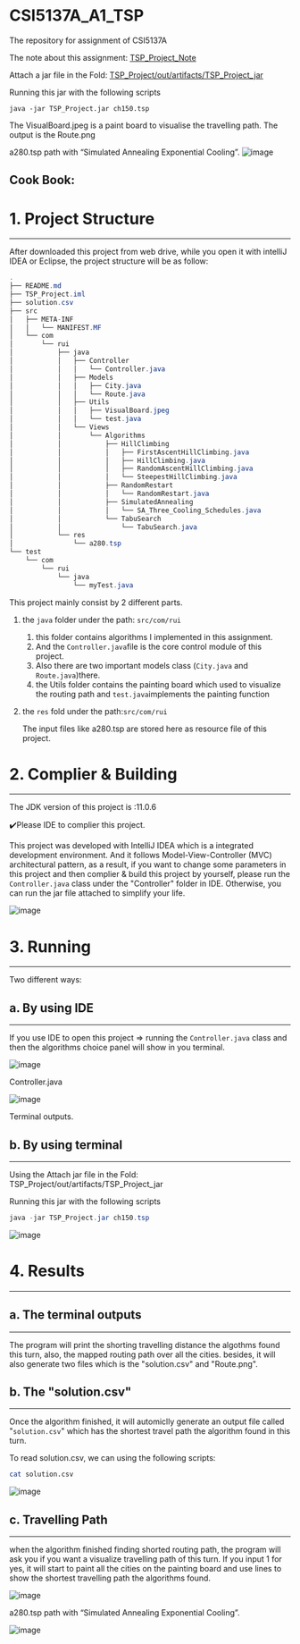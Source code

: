 # CSI5137A_A1_TSP

The repository for assignment of CSI5137A

The note about this assignment: [TSP_Project_Note](https://www.notion.so/ruitsai/TSP-Project-9fa0a1551dbf414b82c09980bd8367a9)

Attach a jar file in the Fold: [TSP_Project/out/artifacts/TSP_Project_jar](https://github.com/ruizi/CSI5137A_A1_TSP/tree/master/out/artifacts/TSP_Project_jar)

Running this jar with the following scripts
```shell script
java -jar TSP_Project.jar ch150.tsp
```

The VisualBoard.jpeg is a paint board to visualise the travelling path.
The output is the Route.png

a280.tsp path with “Simulated Annealing Exponential Cooling”.
![image](https://www.notion.so/image/https%3A%2F%2Fs3-us-west-2.amazonaws.com%2Fsecure.notion-static.com%2F0205693a-bc31-41e5-817b-637b45a8d905%2F2020-10-19_17.47.47.png?table=block&id=0a95b293-9663-47e6-a921-7b9e5b7687da&width=1510&userId=&cache=v2)

Cook Book:
---

# 1. Project Structure

---

After downloaded this project from web drive, while you open it with intelliJ IDEA or Eclipse, the project structure will be as follow:

```java
.
├── README.md
├── TSP_Project.iml
├── solution.csv
├── src
│   ├── META-INF
│   │   └── MANIFEST.MF
│   └── com
│       └── rui
│           ├── java
│           │   ├── Controller
│           │   │   └── Controller.java
│           │   ├── Models
│           │   │   ├── City.java
│           │   │   └── Route.java
│           │   ├── Utils
│           │   │   ├── VisualBoard.jpeg
│           │   │   └── test.java
│           │   └── Views
│           │       └── Algorithms
│           │           ├── HillClimbing
│           │           │   ├── FirstAscentHillClimbing.java
│           │           │   ├── HillClimbing.java
│           │           │   ├── RandomAscentHillClimbing.java
│           │           │   └── SteepestHillClimbing.java
│           │           ├── RandomRestart
│           │           │   └── RandomRestart.java
│           │           ├── SimulatedAnnealing
│           │           │   └── SA_Three_Cooling_Schedules.java
│           │           └── TabuSearch
│           │               └── TabuSearch.java
│           └── res
│               └── a280.tsp
└── test
    └── com
        └── rui
            └── java
                └── myTest.java
```

This project mainly consist by 2 different parts.

1. the `java` folder under the path: `src/com/rui` 
    1. this folder contains algorithms I implemented in this assignment.
    2. And the `Controller.java`file is the core control module of this project.
    3. Also there are two important models class (`City.java` and `Route.java`)there.
    4. the Utils folder contains the painting board which used to visualize the routing path and `test.java`implements the painting function 
2. the  `res` fold under the path:`src/com/rui` 

    The input files like a280.tsp are stored here as resource file of this project.
    
# 2. Complier & Building

---

The JDK version of this project is :11.0.6

✔️Please IDE to complier this project.

This project was developed with IntelliJ IDEA which is a integrated development environment. And it follows Model-View-Controller (MVC) architectural pattern, as a result, if you want to change some parameters in this project and then complier & build this project by yourself, please run the `Controller.java`  class under the "Controller" folder in IDE. Otherwise, you can run the jar file attached to simplify your life.

![image](https://www.notion.so/image/https%3A%2F%2Fs3-us-west-2.amazonaws.com%2Fsecure.notion-static.com%2F85a6cd4f-dc5d-4507-ab19-717d45caa7e0%2F2020-10-18_20.44.57.png?table=block&id=d864c706-1429-46ea-afab-18df1aaa4c6e&width=1250&userId=&cache=v2)

# 3. Running

---

Two different ways: 

## a. By using IDE

---

If you use IDE to open this project ⇒ running the `Controller.java` class and then the algorithms choice panel will show in you terminal.

![image](https://www.notion.so/image/https%3A%2F%2Fs3-us-west-2.amazonaws.com%2Fsecure.notion-static.com%2Fa18108cc-4556-4c48-a66e-abce881704f8%2F2020-10-18_20.52.13.png?table=block&id=d7d4e6f8-996b-49b5-b9cb-3c52a3396ab1&width=1250&userId=&cache=v2)

Controller.java

![image](https://www.notion.so/image/https%3A%2F%2Fs3-us-west-2.amazonaws.com%2Fsecure.notion-static.com%2F5c0ecd94-d401-4c7c-9761-b248271a1ce5%2F2020-10-18_20.49.49.png?table=block&id=6801a2e6-1872-4d2c-9be5-5780ce75b736&width=1250&userId=&cache=v2)

Terminal outputs.

## b. By using terminal

---

Using the Attach jar file in the Fold: TSP_Project/out/artifacts/TSP_Project_jar

Running this jar with the following scripts

```java
java -jar TSP_Project.jar ch150.tsp
```

![image](https://www.notion.so/image/https%3A%2F%2Fs3-us-west-2.amazonaws.com%2Fsecure.notion-static.com%2Fbb2ac7b4-59b2-4a50-a79e-0967d6520dbf%2F2020-10-18_20.58.58.png?table=block&id=feedf67a-2995-480d-a2aa-6cffc5f6e5bc&width=1250&userId=&cache=v2)

# 4. Results

---

## a. The terminal outputs

---

The program will print the shorting travelling distance the algothms found this turn, also, the mapped routing path over all the cities. besides, it will also generate two files which is the "solution.csv" and "Route.png". 

## b. The "solution.csv"

---

Once the algorithm finished, it will automiclly generate an output file called "`solution.csv`" which has the shortest travel path the algorithm found in this turn. 

To read solution.csv, we can using the following scripts:

```bash
cat solution.csv
```

![image](https://www.notion.so/image/https%3A%2F%2Fs3-us-west-2.amazonaws.com%2Fsecure.notion-static.com%2Fa18108cc-4556-4c48-a66e-abce881704f8%2F2020-10-18_20.52.13.png?table=block&id=d7d4e6f8-996b-49b5-b9cb-3c52a3396ab1&width=1250&userId=&cache=v2)

## c. Travelling Path

---

when the algorithm finished finding shorted routing path, the program will ask you if you want a visualize travelling path of this turn. If you input 1 for yes, it will start to paint all the cities on the painting board and use lines to show the shortest travelling path the algorithms found.

![image](https://www.notion.so/image/https%3A%2F%2Fs3-us-west-2.amazonaws.com%2Fsecure.notion-static.com%2F6fae6c46-6c1a-46a5-8f03-cbacb2b0486b%2F2020-10-18_21.25.45.png?table=block&id=39925ad4-9bd1-48d2-b7f8-d71efe811e11&width=1800&userId=&cache=v2)

a280.tsp path with “Simulated Annealing Exponential Cooling”.

![image](https://www.notion.so/image/https%3A%2F%2Fs3-us-west-2.amazonaws.com%2Fsecure.notion-static.com%2F0205693a-bc31-41e5-817b-637b45a8d905%2F2020-10-19_17.47.47.png?table=block&id=0a95b293-9663-47e6-a921-7b9e5b7687da&width=1510&userId=&cache=v2)
